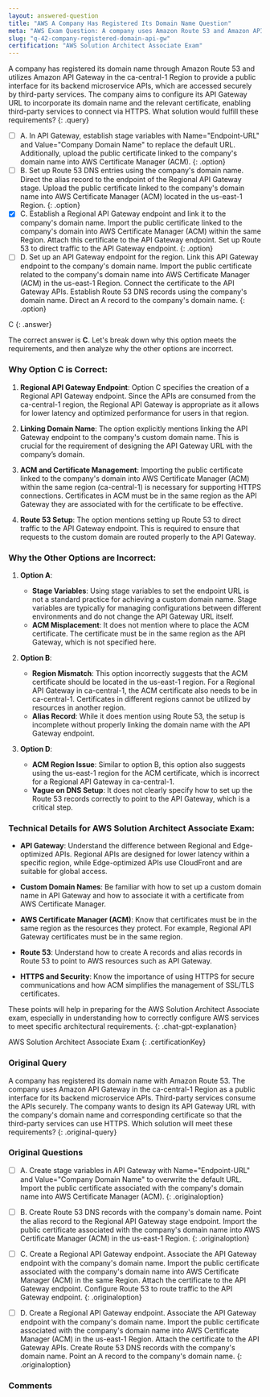 ```yaml
---
layout: answered-question
title: "AWS A Company Has Registered Its Domain Name Question"
meta: "AWS Exam Question: A company uses Amazon Route 53 and Amazon API Gateway to design a secure API URL with its domain name. Find the answer."
slug: "q-42-company-registered-domain-api-gw"
certification: "AWS Solution Architect Associate Exam"
---
```



 A company has registered its domain name through Amazon Route 53 and utilizes Amazon API Gateway in the ca-central-1 Region to provide a public interface for its backend microservice APIs, which are accessed securely by third-party services. The company aims to configure its API Gateway URL to incorporate its domain name and the relevant certificate, enabling third-party services to connect via HTTPS. What solution would fulfill these requirements?
{: .query}

- [ ] A. In API Gateway, establish stage variables with Name="Endpoint-URL" and Value="Company Domain Name" to replace the default URL. Additionally, upload the public certificate linked to the company's domain name into AWS Certificate Manager (ACM).
{: .option}
- [ ] B. Set up Route 53 DNS entries using the company's domain name. Direct the alias record to the endpoint of the Regional API Gateway stage. Upload the public certificate linked to the company's domain name into AWS Certificate Manager (ACM) located in the us-east-1 Region.
{: .option}
- [x] C. Establish a Regional API Gateway endpoint and link it to the company's domain name. Import the public certificate linked to the company's domain into AWS Certificate Manager (ACM) within the same Region. Attach this certificate to the API Gateway endpoint. Set up Route 53 to direct traffic to the API Gateway endpoint.
{: .option}
- [ ] D. Set up an API Gateway endpoint for the region. Link this API Gateway endpoint to the company's domain name. Import the public certificate related to the company's domain name into AWS Certificate Manager (ACM) in the us-east-1 Region. Connect the certificate to the API Gateway APIs. Establish Route 53 DNS records using the company's domain name. Direct an A record to the company's domain name.
{: .option}

C
{: .answer}

The correct answer is **C**. Let's break down why this option meets the requirements, and then analyze why the other options are incorrect.

### Why Option C is Correct:

1. **Regional API Gateway Endpoint**: Option C specifies the creation of a Regional API Gateway endpoint. Since the APIs are consumed from the ca-central-1 region, the Regional API Gateway is appropriate as it allows for lower latency and optimized performance for users in that region.

2. **Linking Domain Name**: The option explicitly mentions linking the API Gateway endpoint to the company's custom domain name. This is crucial for the requirement of designing the API Gateway URL with the company’s domain.

3. **ACM and Certificate Management**: Importing the public certificate linked to the company's domain into AWS Certificate Manager (ACM) within the same region (ca-central-1) is necessary for supporting HTTPS connections. Certificates in ACM must be in the same region as the API Gateway they are associated with for the certificate to be effective.

4. **Route 53 Setup**: The option mentions setting up Route 53 to direct traffic to the API Gateway endpoint. This is required to ensure that requests to the custom domain are routed properly to the API Gateway.

### Why the Other Options are Incorrect:

1. **Option A**:
   - **Stage Variables**: Using stage variables to set the endpoint URL is not a standard practice for achieving a custom domain name. Stage variables are typically for managing configurations between different environments and do not change the API Gateway URL itself.
   - **ACM Misplacement**: It does not mention where to place the ACM certificate. The certificate must be in the same region as the API Gateway, which is not specified here.

2. **Option B**:
   - **Region Mismatch**: This option incorrectly suggests that the ACM certificate should be located in the us-east-1 region. For a Regional API Gateway in ca-central-1, the ACM certificate also needs to be in ca-central-1. Certificates in different regions cannot be utilized by resources in another region.
   - **Alias Record**: While it does mention using Route 53, the setup is incomplete without properly linking the domain name with the API Gateway endpoint.

3. **Option D**:
   - **ACM Region Issue**: Similar to option B, this option also suggests using the us-east-1 region for the ACM certificate, which is incorrect for a Regional API Gateway in ca-central-1.
   - **Vague on DNS Setup**: It does not clearly specify how to set up the Route 53 records correctly to point to the API Gateway, which is a critical step.

### Technical Details for AWS Solution Architect Associate Exam:

- **API Gateway**: Understand the difference between Regional and Edge-optimized APIs. Regional APIs are designed for lower latency within a specific region, while Edge-optimized APIs use CloudFront and are suitable for global access.

- **Custom Domain Names**: Be familiar with how to set up a custom domain name in API Gateway and how to associate it with a certificate from AWS Certificate Manager.

- **AWS Certificate Manager (ACM)**: Know that certificates must be in the same region as the resources they protect. For example, Regional API Gateway certificates must be in the same region.

- **Route 53**: Understand how to create A records and alias records in Route 53 to point to AWS resources such as API Gateway.

- **HTTPS and Security**: Know the importance of using HTTPS for secure communications and how ACM simplifies the management of SSL/TLS certificates.

These points will help in preparing for the AWS Solution Architect Associate exam, especially in understanding how to correctly configure AWS services to meet specific architectural requirements.
{: .chat-gpt-explanation}

AWS Solution Architect Associate Exam
{: .certificationKey}

### Original Query

A company has registered its domain name with Amazon Route 53. The company uses Amazon API Gateway in the ca-central-1 Region as a public interface for its backend microservice APIs. Third-party services consume the APIs securely. The company wants to design its API Gateway URL with the company's domain name and corresponding certificate so that the third-party services can use HTTPS.
Which solution will meet these requirements?
{: .original-query}

### Original Questions

- [ ] A. Create stage variables in API Gateway with Name="Endpoint-URL" and Value="Company Domain Name" to overwrite the default URL. Import the public certificate associated with the company's domain name into AWS Certificate Manager (ACM).
{: .originaloption}
- [ ] B. Create Route 53 DNS records with the company's domain name. Point the alias record to the Regional API Gateway stage endpoint. Import the public certificate associated with the company's domain name into AWS Certificate Manager (ACM) in the us-east-1 Region.
{: .originaloption}
- [ ] C. Create a Regional API Gateway endpoint. Associate the API Gateway endpoint with the company's domain name. Import the public certificate associated with the company's domain name into AWS Certificate Manager (ACM) in the same Region. Attach the certificate to the API Gateway endpoint. Configure Route 53 to route traffic to the API Gateway endpoint.
{: .originaloption}
- [ ] D. Create a Regional API Gateway endpoint. Associate the API Gateway endpoint with the company's domain name. Import the public certificate associated with the company's domain name into AWS Certificate Manager (ACM) in the us-east-1 Region. Attach the certificate to the API Gateway APIs. Create Route 53 DNS records with the company's domain name. Point an A record to the company's domain name.
{: .originaloption}


### Comments


